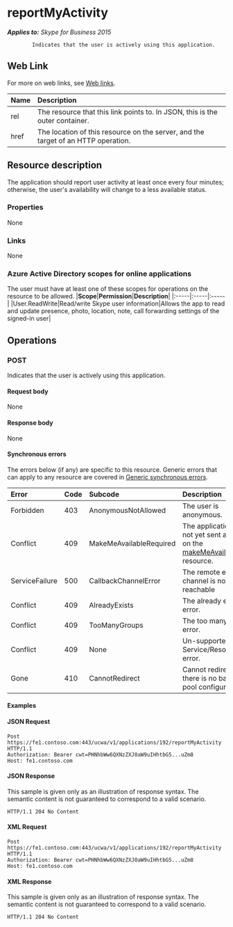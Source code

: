 # reportMyActivity

 _**Applies to:** Skype for Business 2015_


            Indicates that the user is actively using this application.
            

## Web Link
<a name = "sectionSection0"> </a>

For more on web links, see [Web links](WebLinks.md).


|**Name**|**Description**|
|:-----|:-----|
|rel|The resource that this link points to. In JSON, this is the outer container.|
|href|The location of this resource on the server, and the target of an HTTP operation.|

## Resource description
<a name = "sectionSection1"> </a>

The application should report user activity at least once every four minutes; otherwise, the user's availability will change to a less available status.

### Properties



None

### Links



None

### Azure Active Directory scopes for online applications



The user must have at least one of these scopes for operations on the resource to be allowed.
|**Scope**|**Permission**|**Description**|
|:-----|:-----|:-----|
|User.ReadWrite|Read/write Skype user information|Allows the app to read and update presence, photo, location, note, call forwarding settings of the signed-in user|

## Operations



<a name="sectionSection2"></a>

### POST




Indicates that the user is actively using this application.

#### Request body



None


#### Response body



None

#### Synchronous errors



The errors below (if any) are specific to this resource. Generic errors that can apply to any resource are covered in [Generic synchronous errors](GenericSynchronousErrors.md).

|**Error**|**Code**|**Subcode**|**Description**|
|:-----|:-----|:-----|:-----|
|Forbidden|403|AnonymousNotAllowed|The user is anonymous.|
|Conflict|409|MakeMeAvailableRequired|The application has not yet sent a request on the [makeMeAvailable](makeMeAvailable_ref.md) resource.|
|ServiceFailure|500|CallbackChannelError|The remote event channel is not reachable|
|Conflict|409|AlreadyExists|The already exists error.|
|Conflict|409|TooManyGroups|The too many groups error.|
|Conflict|409|None|Un-supported Service/Resource/API error.|
|Gone|410|CannotRedirect|Cannot redirect since there is no back up pool configured.|

#### Examples




#### JSON Request




```
Post https://fe1.contoso.com:443/ucwa/v1/applications/192/reportMyActivity HTTP/1.1
Authorization: Bearer cwt=PHNhbWw6QXNzZXJ0aW9uIHhtbG5...uZm8
Host: fe1.contoso.com

```


#### JSON Response



This sample is given only as an illustration of response syntax. The semantic content is not guaranteed to correspond to a valid scenario.
```
HTTP/1.1 204 No Content

```


#### XML Request




```
Post https://fe1.contoso.com:443/ucwa/v1/applications/192/reportMyActivity HTTP/1.1
Authorization: Bearer cwt=PHNhbWw6QXNzZXJ0aW9uIHhtbG5...uZm8
Host: fe1.contoso.com

```


#### XML Response



This sample is given only as an illustration of response syntax. The semantic content is not guaranteed to correspond to a valid scenario.
```
HTTP/1.1 204 No Content

```


